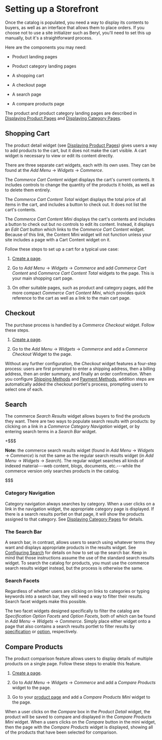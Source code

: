 # Setting up a Storefront [](id=setting-up-a-storefront)

Once the catalog is populated, you need a way to display its contents to buyers,
as well as an interface that allows them to place orders. If you choose not to
use a site initializer such as Beryl, you'll need to set this up manually, but
it's a straightforward process.

Here are the components you may need:

- Product landing pages

- Product category landing pages

- A shopping cart

- A checkout page

- A search page

- A compare products page

The product and product category landing pages are described in 
[Displaying Product Pages](/web/liferay-emporio/documentation/-/knowledge_base/1-0/displaying-product-pages)
and [Displaying Category
Pages](/web/liferay-emporio/documentation/-/knowledge_base/1-0/displaying-category-pages).

## Shopping Cart [](id=shopping-cart)

The product detail widget (see 
[Displaying Product Pages](/web/liferay-emporio/documentation/-/knowledge_base/1-0/displaying-product-pages))
gives users a way to add products to the cart, but it does not make the cart
visible. A cart widget is necessary to view or edit its content directly.

There are three separate cart widgets, each with its own uses. They can be found
at the *Add Menu* &rarr; *Widgets* &rarr; *Commerce*.

The *Commerce Cart Content* widget displays the cart's current contents. It
includes controls to change the quantity of the products it holds, as well as to
delete them entirely.

The *Commerce Cart Content Total* widget displays the total price of all items
in the cart, and includes a button to check out. It does not list the cart's
contents.

The *Commerce Cart Content Mini* displays the cart's contents and includes
a button to check out but no controls to edit its content. Instead, it displays
an *Edit Cart* button which links to the *Commerce Cart Content* widget. Because
of this link, the Content Mini widget will not function unless your site
includes a page with a Cart Content widget on it.

Follow these steps to set up a cart for a typical use case:

1.  [Create a page](/discover/portal/-knowledge_base/7-1/creating-and-managing-pages).

2.  Go to *Add Menu* &rarr; *Widgets* &rarr; *Commerce* and add *Commerce
    Cart Content* and *Commerce Cart Content Total* widgets to the page. This
    is your main shopping cart page.

3.  On other suitable pages, such as product and category pages, add the more
    compact *Commerce Cart Content Mini*, which provides quick reference to the
    cart as well as a link to the main cart page.

## Checkout [](id=checkout)

The purchase process is handled by a *Commerce Checkout* widget. Follow
these steps.

1.  [Create a page](/discover/portal/-knowledge_base/7-1/creating-and-managing-pages).

2.  Go to the *Add Menu* &rarr; *Widgets* &rarr; *Commerce* and add a *Commerce
    Checkout* Widget to the page.

Without any further configuration, the *Checkout* widget features a four-step
process: users are first prompted to enter a shipping address, then a billing
address, then an order summary, and finally an order confirmation. When you
configure [Shipping
Methods](/web/liferay-emporio/documentation/-/knowledge_base/1-0/shipping-methods)
and [Payment
Methods](/web/liferay-emporio/documentation/-/knowledge_base/1-0/payment-methods),
addition steps are automatically added the checkout portlet's process, prompting
users to select one of each.

## Search [](id=search)

The commerce *Search Results* widget allows buyers to find the products they
want. There are two ways to populate search results with products: by clicking
on a link in a *Commerce Category Navigation* widget, or by entering search
terms in a *Search Bar* widget.

+$$$

**Note:** the commerce search results widget (found in *Add Menu* &rarr;
*Widgets* &rarr; *Commerce*) is not the same as the regular search results
widget (in *Add Menu* &rarr; *Widgets* &rarr; *Search*). The regular widget
searches all kinds of indexed material---web content, blogs, documents,
etc.---while the commerce version only searches products in the catalog.

$$$

### Category Navigation [](id=category-navigation)

Category navigation always searches by category. When a user clicks on
a link in the navigation widget, the appropriate category page is displayed. If
there is a search results portlet on that page, it will show the products
assigned to that category. See [Displaying Category
Pages](/web/liferay-emporio/documentation/-/knowledge_base/1-0/displaying-category-pages)
for details.

### The Search Bar [](id=the-search-bar)

A search bar, in contrast, allows users to search using whatever terms they
want and displays appropriate products in the results widget. See 
[Configuring
Search](/discover/portal/-/knowledge_base/7-1/configuring-search-pages) for
details on how to set up the search bar. Keep in mind that those instructions
assume the use of the standard search results widget. To search the catalog for
products, you must use the commerce search results widget instead, but the
process is otherwise the same.

### Search Facets [](id=search-facets)

Regardless of whether users are clicking on links to categories or typing
keywords into a search bar, they will need a way to filter their results. Search
facet widgets make this possible.

The two facet widgets designed specifically to filter the catalog are
*Specification Option Facets* and *Option Facets*, both of which can be found in
*Add Menu* &rarr; *Widgets* &rarr; *Commerce*. Simply place either widget onto
a page that also contains a search results portlet to filter results by
[specification](/web/liferay-emporio/documentations/-/knowledge_base/7-1/specifications)
or [option](/web/liferay-emporio/documentation/-/knowledge_base/7-1/options),
respectively.

## Compare Products [](id=compare-products)

The product comparison feature allows users to display details of multiple
products on a single page. Follow these steps to enable this feature.

1.  [Create a page](/discover/portal/-knowledge_base/7-1/creating-and-managing-pages).

2.  Go to *Add Menu* &rarr; *Widgets* &rarr; *Commerce* and add a *Compare
    Products* widget to the page.

3.  Go to your 
    [product page](/web/liferay-emporio/documentation/-/knowledge_base/1-0/displaying-product-pages) 
    and add a *Compare Products Mini* widget to the page.

When a user clicks on the *Compare* box in the *Product Detail* widget, the
product will be saved to compare and displayed in the *Compare Products Mini*
widget. When a users clicks on the *Compare* button in the mini widget, then the
page with the *Compare Products* widget is displayed, showing all of the
products that have been selected for comparison.
